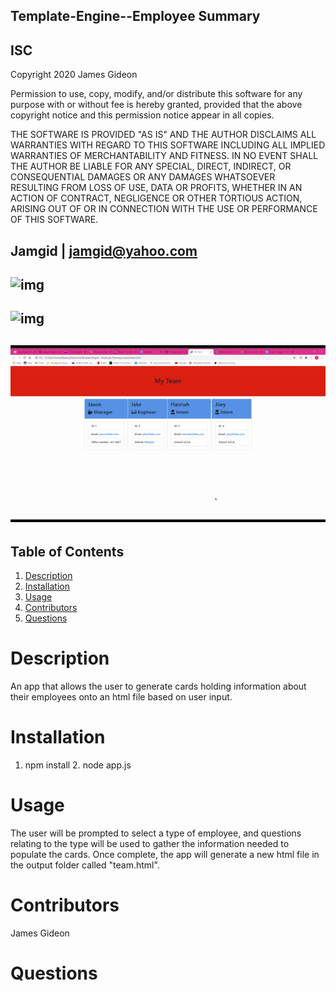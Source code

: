 
## Template-Engine--Employee Summary
## ISC
  Copyright 2020 James Gideon

Permission to use, copy, modify, and/or distribute this software for any purpose with or without fee is hereby granted, provided that the above copyright notice and this permission notice appear in all copies.

THE SOFTWARE IS PROVIDED "AS IS" AND THE AUTHOR DISCLAIMS ALL WARRANTIES WITH REGARD TO THIS SOFTWARE INCLUDING ALL IMPLIED WARRANTIES OF MERCHANTABILITY AND FITNESS. IN NO EVENT SHALL THE AUTHOR BE LIABLE FOR ANY SPECIAL, DIRECT, INDIRECT, OR CONSEQUENTIAL DAMAGES OR ANY DAMAGES WHATSOEVER RESULTING FROM LOSS OF USE, DATA OR PROFITS, WHETHER IN AN ACTION OF CONTRACT, NEGLIGENCE OR OTHER TORTIOUS ACTION, ARISING OUT OF OR IN CONNECTION WITH THE USE OR PERFORMANCE OF THIS SOFTWARE.

## Jamgid | jamgid@yahoo.com
## ![img](https://avatars0.githubusercontent.com/u/69053531?size=160)
## ![img](https://github.com/Jamgid/Template-Engine---Employee-Summary/blob/main/assets/Template_Engine-Demo.gif?raw=true)
## ![img](https://github.com/Jamgid/Template-Engine---Employee-Summary/blob/main/assets/Template_Engine-html_demo.gif?raw=true)
## Table of Contents
1. [Description](#description)
2. [Installation](#installation)
3. [Usage](#usage)
4. [Contributors](#contributors)
5. [Questions](#questions)
# Description
An app that allows the user to generate cards holding information about their employees onto an html file based on user input.
# Installation
1. npm install 2. node app.js
# Usage
The user will be prompted to select a type of employee, and questions relating to the type will be used to gather the information needed to populate the cards. Once complete, the app will generate a new html file in the output folder called "team.html".
# Contributors
James Gideon
# Questions
